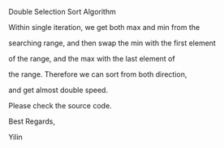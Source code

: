 Double Selection Sort Algorithm


  Within single iteration, we get both max and min from the 

  searching range, and then swap the min with the first element

  of the range, and the max with the last element of 

  the range. Therefore we can sort from both direction,

  and get almost double speed.



Please check the source code.

Best Regards,

Yilin